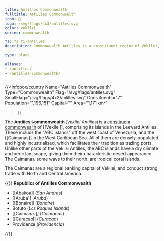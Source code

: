 ```yaml
---
title: Antilles Commonwealth
fulltitle: Antilles Commonwealth
icon: 🌹
logo: /svg/flags/4x3/antilles.svg
color: vekllei
series: commonwealth

fi: fi fi-antilles
description: Commonwealth Antilles is a constituent region of Vekllei, comprising 7 republics in the western and southern Caribbean Sea.

type: blank

aliases:
- /antilles/
- /antilles-commonwealth/
---
```

{{<infobox/country
   Name="Antilles Commonwealth"
   Type="Commonwealth"
   Flag="/svg/flags/antilles.svg"
   SmallFlag="/svg/flags/4x3/antilles.svg"
   Constituents="7"
   Population="1,196,151"
   Capital=""
   Area="1,171 km²"
 >}}

The <span class="fi fi-antilles"></span> **Antilles Commonwealth** (*Vekllei Antilles*) is a [constituent commonwealth](/constituents/) of [[Vekllei]], comprising its islands in the Leeward Antilles. These include the "ABC islands" off the west coast of Venezuela, and the [[Caimanas]] in the West Caribbean Sea. All of them are densely-populated and highly industrialised, which facilitates their tradition as trading ports. Unlike other parts of the Vekllei Antilles, the ABC islands have a dry climate and xeric landscape, giving them their characteristic desert appearance. The Caimanas, some ways to their north, are tropical coral islands.

The Caimanas are a regional banking capital of Vekllei, and conduct strong trade with North and Central America.

{{<note panel>}}
**Republics of Antilles Commonwealth**

* [[Abakoa]] (*San Andres*)
* [[Aruba]] (*Aruba*)
* [[Bonaire]] (*Bonaire*)
* Botuto (*Los Roques Islands*)
* [[Caimanas]] (*Caimanas*)
* [[Curacao]] (*Curacao*)
* Providence (*Providencia*)

{{</note>}}
